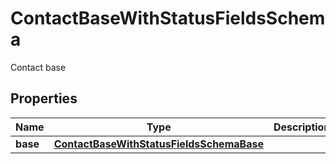 

# ContactBaseWithStatusFieldsSchema

Contact base

## Properties

| Name | Type | Description | Notes |
|------------ | ------------- | ------------- | -------------|
|**base** | [**ContactBaseWithStatusFieldsSchemaBase**](ContactBaseWithStatusFieldsSchemaBase.md) |  |  [optional] |



